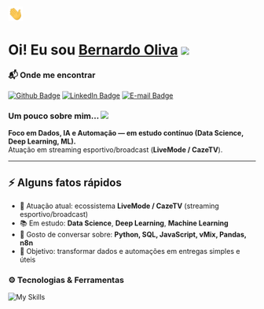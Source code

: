 <img width="30px" margin="0px" src="https://raw.githubusercontent.com/ABSphreak/ABSphreak/master/gifs/Hi.gif">
<h1>Oi! Eu sou <a href="https://github.com/bernaoliva">Bernardo Oliva</a> <img height="30px" src="https://emojis.slackmojis.com/emojis/images/1531849430/4246/blob-sunglasses.gif?1531849430"></h1>

### 📬 Onde me encontrar
[![Github Badge](https://img.shields.io/badge/-GitHub-181717?style=flat-square&logo=github&logoColor=white&link=https://github.com/bernaoliva)](https://github.com/bernaoliva)
[![LinkedIn Badge](https://img.shields.io/badge/-LinkedIn-0A66C2?style=flat-square&logo=LinkedIn&logoColor=white&link=https://www.linkedin.com/in/SEU-LINK)](https://www.linkedin.com/in/bernardo-oliva)
[![E-mail Badge](https://img.shields.io/badge/-Email-d14836?style=flat-square&logo=gmail&logoColor=white&link=mailto:SEU-EMAIL)](mailto:boliva@hotmail.com)
### Um pouco sobre mim...  <img src="https://media.giphy.com/media/VgCDAzcKvsR6OM0uWg/giphy.gif" width="50">
**Foco em Dados, IA e Automação — em estudo contínuo (Data Science, Deep Learning, ML).**  
Atuação em streaming esportivo/broadcast (**LiveMode / CazeTV**).

---

## ⚡️ Alguns fatos rápidos

- 🔭 Atuação atual: ecossistema **LiveMode / CazeTV** (streaming esportivo/broadcast)
- 📚 Em estudo: **Data Science**, **Deep Learning**, **Machine Learning**
- 💬 Gosto de conversar sobre: **Python, SQL, JavaScript, vMix, Pandas, n8n**
- 🎯 Objetivo: transformar dados e automações em entregas simples e úteis

### ⚙️ Tecnologias & Ferramentas 

![My Skills](https://go-skill-icons.vercel.app/api/icons?i=python,js,html,n8n,mysql,aws,matplotlib,pandas)

